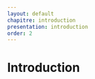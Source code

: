 ```yaml
---
layout: default
chapitre: introduction
presentation: introduction
order: 2
---
```


# Introduction

<!-- new slide -->
